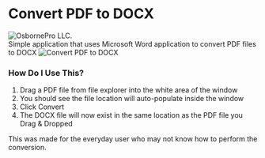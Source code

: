 # Convert PDF to DOCX
![OsbornePro LLC.](https://raw.githubusercontent.com/tobor88/OsbornePro-The-Blue-Team-PowerShell-Security-Package/master/WEF%20Application/WEF/WEF/wwwroot/images/Logo.png)<br>
Simple application that uses Microsoft Word application to convert PDF files to DOCX
![Convert PDF to DOCX](https://raw.githubusercontent.com/OsbornePro/Convert-PDF-to-DOCX/main/ConvertPDFtoDOCXimage.png)

### How Do I Use This?
1. Drag a PDF file from file explorer into the white area of the window
2. You should see the file location will auto-populate inside the window
3. Click Convert
4. The DOCX file will now exist in the same location as the PDF file you Drag & Dropped

This was made for the everyday user who may not know how to perform the conversion.
